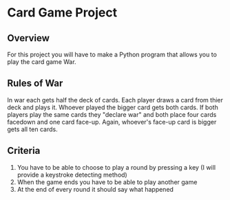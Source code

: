 # Card Game Project
## Overview
For this project you will have to make a Python program that allows you to play the card game War.

## Rules of War
In war each gets half the deck of cards. Each player draws a card from thier deck and plays it. Whoever played the bigger card gets both cards. If both players play the same cards they "declare war" and both place four cards facedown and one card face-up. Again, whoever's face-up card is bigger gets all ten cards.

## Criteria
1. You have to be able to choose to play a round by pressing a key (I will provide a keystroke detecting method)
2. When the game ends you have to be able to play another game
3. At the end of every round it should say what happened